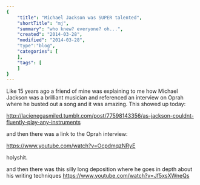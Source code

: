 ```yaml
---
{
    "title": "Michael Jackson was SUPER talented",
    "shortTitle": "mj",
    "summary": "who knew? everyone? oh...",
    "created": "2014-03-28",
    "modified": "2014-03-28",
    "type":"blog",
    "categories": [
    ],
    "tags": [
    ]
}
---
```

Like 15 years ago a friend of mine was explaining to me how Michael Jackson was a brilliant musician and referenced an interview on Oprah where he busted out a song and it was amazing. This showed up today:

<http://lacienegasmiled.tumblr.com/post/77598143356/as-jackson-couldnt-fluently-play-any-instruments> 

and then there was a link to the Oprah interview:

<https://www.youtube.com/watch?v=OcpdmqzNRyE>

holyshit.

and then there was this silly long deposition where he goes in depth about his writing techniques <https://www.youtube.com/watch?v=Jf5xsXWneQs>


